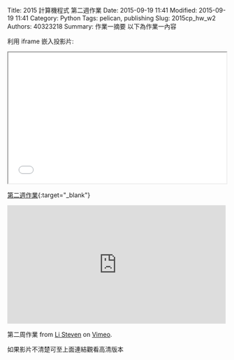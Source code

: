 Title: 2015 計算機程式 第二週作業
Date: 2015-09-19 11:41
Modified: 2015-09-19 11:41
Category: Python
Tags: pelican, publishing
Slug: 2015cp_hw_w2
Authors: 40323218
Summary: 作業一摘要
以下為作業一內容

利用 iframe 嵌入投影片:

<iframe src="40323218_cp_w2.html" width="500" height="300"></iframe>

[第二週作業](40323218_cp_w2.html){:target="_blank"}

<iframe src="https://player.vimeo.com/video/144962624" width="500" height="271" frameborder="0" webkitallowfullscreen mozallowfullscreen allowfullscreen></iframe><p><ahref="https://vimeo.com/144962624">第二周作業</a> from <a href="https://vimeo.com/user44943624">Li Steven</a> on <a href="https://vimeo.com">Vimeo</a>.</p>

如果影片不清楚可至上面連結觀看高清版本

